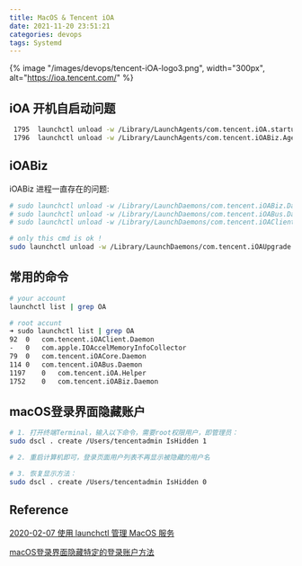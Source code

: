 ```yaml
---
title: MacOS & Tencent iOA
date: 2021-11-20 23:51:21
categories: devops
tags: Systemd
---
```


{% image "/images/devops/tencent-iOA-logo3.png", width="300px", alt="https://ioa.tencent.com/" %}

<!-- more -->


## iOA 开机自启动问题

```bash
 1795  launchctl unload -w /Library/LaunchAgents/com.tencent.iOA.startup.plist
 1796  launchctl unload -w /Library/LaunchAgents/com.tencent.iOABiz.Agent.plist
```

## iOABiz

iOABiz 进程一直存在的问题:

```bash
# sudo launchctl unload -w /Library/LaunchDaemons/com.tencent.iOABiz.Daemon.plist
# sudo launchctl unload -w /Library/LaunchDaemons/com.tencent.iOABus.Daemon.plist
# sudo launchctl unload -w /Library/LaunchDaemons/com.tencent.iOAClient.Daemon.plist

# only this cmd is ok ! 
sudo launchctl unload -w /Library/LaunchDaemons/com.tencent.iOAUpgrade.Daemon.plist
```

## 常用的命令

```bash
# your account
launchctl list | grep OA

# root accunt
➜ sudo launchctl list | grep OA
92	0	com.tencent.iOAClient.Daemon
-	0	com.apple.IOAccelMemoryInfoCollector
79	0	com.tencent.iOACore.Daemon
114	0	com.tencent.iOABus.Daemon
1197	0	com.tencent.iOA.Helper
1752	0	com.tencent.iOABiz.Daemon
```

## macOS登录界面隐藏账户

```bash
# 1. 打开终端Terminal，输入以下命令，需要root权限用户，即管理员：
sudo dscl . create /Users/tencentadmin IsHidden 1

# 2. 重启计算机即可，登录页面用户列表不再显示被隐藏的用户名

# 3. 恢复显示方法：
sudo dscl . create /Users/tencentadmin IsHidden 0
```



## Reference

[2020-02-07 使用 launchctl 管理 MacOS 服务](https://www.jianshu.com/p/d6f09bc4142e)

[macOS登录界面隐藏特定的登录账户方法](https://www.jianshu.com/p/ada36730fa4c)
